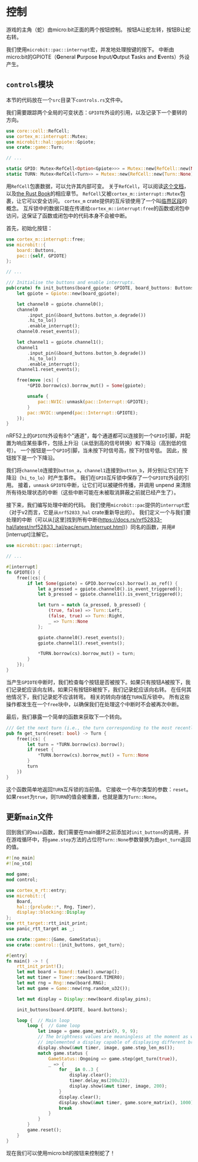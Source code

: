 # 控制

游戏的主角（蛇）由micro:bit正面的两个按钮控制。
按钮A让蛇左转，按钮B让蛇右转。

我们使用`microbit::pac::interrupt`宏，并发地处理按键的按下。
中断由micro:bit的GPIOTE（**G**eneral **P**urpose **I**nput/**O**utput **T**asks and **E**vents）外设产生。

## `controls`模块

本节的代码放在一个`src`目录下`controls.rs`文件中。

我们需要跟踪两个全局的可变状态：`GPIOTE`外设的引用，以及记录下一个要转的方向。

```rust
use core::cell::RefCell;
use cortex_m::interrupt::Mutex;
use microbit::hal::gpiote::Gpiote;
use crate::game::Turn;

// ...

static GPIO: Mutex<RefCell<Option<Gpiote>>> = Mutex::new(RefCell::new(None));
static TURN: Mutex<RefCell<Turn>> = Mutex::new(RefCell::new(Turn::None));
```

用`RefCell`包裹数据，可以允许其内部可变。
关于`RefCell`，可以阅读[这个文档](https://doc.rust-lang.org/std/cell/struct.RefCell.html)，以及[the Rust Book](https://doc.rust-lang.org/book/ch15-05-interior-mutability.html)的相应章节。
`RefCell`又被`cortex_m::interrupt::Mutex`包裹，让它可以安全访问。
`cortex_m` crate提供的互斥锁使用了一个叫[临界区段](https://zh.wikipedia.org/wiki/臨界區段)的概念。
互斥锁中的数据只能在传递给`cortex_m::interrupt:free`的函数或闭包中访问，这保证了函数或闭包中的代码本身不会被中断。

首先，初始化按钮：

```rust
use cortex_m::interrupt::free;
use microbit::{
    board::Buttons,
    pac::{self, GPIOTE}
};

// ...

/// Initialise the buttons and enable interrupts.
pub(crate) fn init_buttons(board_gpiote: GPIOTE, board_buttons: Buttons) {
    let gpiote = Gpiote::new(board_gpiote);

    let channel0 = gpiote.channel0();
    channel0
        .input_pin(&board_buttons.button_a.degrade())
        .hi_to_lo()
        .enable_interrupt();
    channel0.reset_events();

    let channel1 = gpiote.channel1();
    channel1
        .input_pin(&board_buttons.button_b.degrade())
        .hi_to_lo()
        .enable_interrupt();
    channel1.reset_events();

    free(move |cs| {
        *GPIO.borrow(cs).borrow_mut() = Some(gpiote);

        unsafe {
            pac::NVIC::unmask(pac::Interrupt::GPIOTE);
        }
        pac::NVIC::unpend(pac::Interrupt::GPIOTE);
    });
}
```

nRF52上的`GPIOTE`外设有8个"通道"，每个通道都可以连接到一个`GPIO`引脚，并配置为响应某些事件，包括上升沿（从低到高的信号转换）和下降沿（高到低的信号）。
一个按钮是一个`GPIO`引脚，当未按下时信号高，按下时信号低。
因此，按钮按下是一个下降沿。

我们将`channel0`连接到`button_a`，`channel1`连接到`button_b`，并分别让它们在下降沿（`hi_to_lo`）时产生事件。
我们在`GPIO`互斥锁中保存了一个`GPIOTE`外设的引用。
接着，`unmask` `GPIOTE`中断，让它们可以被硬件传播，并调用 unpend 来清除所有待处理状态的中断（这些中断可能在未被取消屏蔽之前就已经产生了）。

接下来，我们编写处理中断的代码。
我们使用`microbit::pac`提供的`interrupt`宏（对于v2而言，它是从`nrf52833_hal` crate重新导出的）。
我们定义一个与我们要处理的中断（可以从[这里]找到所有中断(https://docs.rs/nrf52833-hal/latest/nrf52833_hal/pac/enum.Interrupt.html)）同名的函数，并用#[interrupt]注解它。

```rust
use microbit::pac::interrupt;

// ...

#[interrupt]
fn GPIOTE() {
    free(|cs| {
        if let Some(gpiote) = GPIO.borrow(cs).borrow().as_ref() {
            let a_pressed = gpiote.channel0().is_event_triggered();
            let b_pressed = gpiote.channel1().is_event_triggered();

            let turn = match (a_pressed, b_pressed) {
                (true, false) => Turn::Left,
                (false, true) => Turn::Right,
                _ => Turn::None
            };

            gpiote.channel0().reset_events();
            gpiote.channel1().reset_events();

            *TURN.borrow(cs).borrow_mut() = turn;
        }
    });
}
```

当产生`GPIOTE`中断时，我们检查每个按钮是否被按下。如果只有按钮A被按下，我们记录蛇应该向左转。如果只有按钮B被按下，我们记录蛇应该向右转。
在任何其他情况下，我们记录蛇不应该转弯。
相关的转向存储在`TURN`互斥锁中。
所有这些操作都发生在一个`free`块中，以确保我们在处理这个中断时不会被再次中断。

最后，我们暴露一个简单的函数来获取下一个转向。

```rust
/// Get the next turn (i.e., the turn corresponding to the most recently pressed button).
pub fn get_turn(reset: bool) -> Turn {
    free(|cs| {
        let turn = *TURN.borrow(cs).borrow();
        if reset {
            *TURN.borrow(cs).borrow_mut() = Turn::None
        }
        turn
    })
}
```

这个函数简单地返回`TURN`互斥锁的当前值。
它接收一个布尔类型的参数：`reset`。
如果`reset`为`true`，则`TURN`的值会被重置，也就是置为`Turn::None`。

## 更新`main`文件

回到我们的`main`函数，我们需要在main循环之前添加对`init_buttons`的调用，并在游戏循环中，将`game.step`方法的占位符`Turn::None`参数替换为由`get_turn`返回的值。

```rust
#![no_main]
#![no_std]

mod game;
mod control;

use cortex_m_rt::entry;
use microbit::{
    Board,
    hal::{prelude::*, Rng, Timer},
    display::blocking::Display
};
use rtt_target::rtt_init_print;
use panic_rtt_target as _;

use crate::game::{Game, GameStatus};
use crate::control::{init_buttons, get_turn};

#[entry]
fn main() -> ! {
    rtt_init_print!();
    let mut board = Board::take().unwrap();
    let mut timer = Timer::new(board.TIMER0);
    let mut rng = Rng::new(board.RNG);
    let mut game = Game::new(rng.random_u32());

    let mut display = Display::new(board.display_pins);

    init_buttons(board.GPIOTE, board.buttons);

    loop {  // Main loop
        loop {  // Game loop
            let image = game.game_matrix(9, 9, 9);
            // The brightness values are meaningless at the moment as we haven't yet
            // implemented a display capable of displaying different brightnesses
            display.show(&mut timer, image, game.step_len_ms());
            match game.status {
                GameStatus::Ongoing => game.step(get_turn(true)),
                _ => {
                    for _ in 0..3 {
                        display.clear();
                        timer.delay_ms(200u32);
                        display.show(&mut timer, image, 200);
                    }
                    display.clear();
                    display.show(&mut timer, game.score_matrix(), 1000);
                    break
                }
            }
        }
        game.reset();
    }
}
```

现在我们可以使用micro:bit的按钮来控制蛇了！